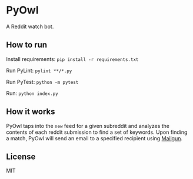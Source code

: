 # PyOwl

A Reddit watch bot.

## How to run

Install requirements: `pip install -r requirements.txt`

Run PyLint: `pylint **/*.py`

Run PyTest: `python -m pytest`

Run: `python index.py`

## How it works

PyOwl taps into the `new` feed for a given subreddit and analyzes the contents of each reddit submission to find a set of keywords.
Upon finding a match, PyOwl will send an email to a specified recipient using [Mailgun](https://app.mailgun.com). 

## License

MIT
